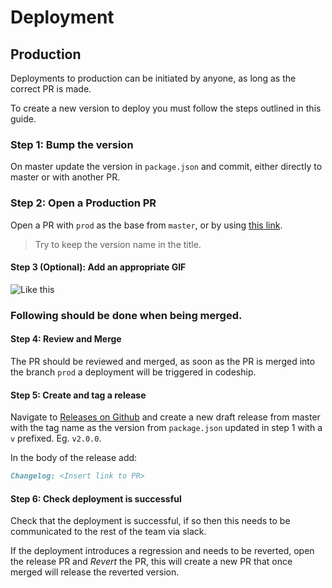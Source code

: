 # Deployment

## Production

Deployments to production can be initiated by anyone, as long as the correct
PR is made.

To create a new version to deploy you must follow the steps outlined in this 
guide.

### Step 1: Bump the version

On master update the version in `package.json` and commit, either directly to 
master or with another PR.

### Step 2: Open a Production PR

Open a PR with `prod` as the base from `master`, or by using [this link](https://github.com/numo-labs/isearch-ui/compare/prod...master?expand=1).

> Try to keep the version name in the title.

#### Step 3 (Optional): Add an appropriate GIF

![Like this](http://i.giphy.com/VJV6BhG24PFVC.gif)

### Following should be done when being merged.

#### Step 4: Review and Merge

The PR should be reviewed and merged, as soon as the PR is merged into the branch
`prod` a deployment will be triggered in codeship.

#### Step 5: Create and tag a release

Navigate to [Releases on Github](https://github.com/numo-labs/isearch-ui/releases/new)
and create a new draft release from master with the tag name as the version from
`package.json` updated in step 1 with a `v` prefixed. Eg. `v2.0.0`.

In the body of the release add:

```md
Changelog: <Insert link to PR>
```

#### Step 6: Check deployment is successful

Check that the deployment is successful, if so then this needs to be communicated
to the rest of the team via slack.

If the deployment introduces a regression and needs to be reverted, open the 
release PR and *Revert* the PR, this will create a new PR that once merged will
release the reverted version.

